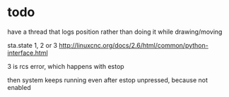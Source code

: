 # todo

have a thread that logs position rather than doing it while drawing/moving

sta.state 1, 2 or 3
http://linuxcnc.org/docs/2.6/html/common/python-interface.html

3 is rcs error, which happens with estop

then system keeps running even after estop unpressed, because not enabled


